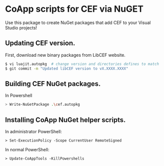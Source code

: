 # CoApp scripts for CEF via NuGET

Use this package to create NuGet packages that add CEF to your
Visual Studio projects!

## Updating CEF version.
First, download new binary packages from LibCEF website.
```bash
$ vi luajit.autopkg  # change version and directories defines to match
$ git commit -m "Updated libCEF version to vX.XXXX.XXXX"
```

## Building CEF NuGet packages.
In Powershell
```bash
> Write-NuGetPackage .\cef.autopkg
```

## Installing CoApp NuGet helper scripts.
In administrator PowerShell:
```
> Set-ExecutionPolicy -Scope CurrentUser RemoteSigned
```

In normal PowerShell:
```
> Update-CoAppTools -KillPowershells
```
